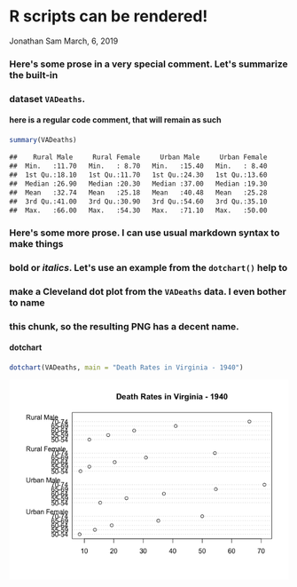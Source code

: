 R scripts can be rendered!
================
Jonathan Sam
March, 6, 2019

### Here's some prose in a very special comment. Let's summarize the built-in

### dataset `VADeaths`.

#### here is a regular code comment, that will remain as such

``` r
summary(VADeaths)
```

    ##    Rural Male     Rural Female     Urban Male     Urban Female  
    ##  Min.   :11.70   Min.   : 8.70   Min.   :15.40   Min.   : 8.40  
    ##  1st Qu.:18.10   1st Qu.:11.70   1st Qu.:24.30   1st Qu.:13.60  
    ##  Median :26.90   Median :20.30   Median :37.00   Median :19.30  
    ##  Mean   :32.74   Mean   :25.18   Mean   :40.48   Mean   :25.28  
    ##  3rd Qu.:41.00   3rd Qu.:30.90   3rd Qu.:54.60   3rd Qu.:35.10  
    ##  Max.   :66.00   Max.   :54.30   Max.   :71.10   Max.   :50.00

### Here's some more prose. I can use usual markdown syntax to make things

### **bold** or *italics*. Let's use an example from the `dotchart()` help to

### make a Cleveland dot plot from the `VADeaths` data. I even bother to name

### this chunk, so the resulting PNG has a decent name.

#### dotchart

``` r
dotchart(VADeaths, main = "Death Rates in Virginia - 1940")
```

![](Untitled_files/figure-markdown_github/unnamed-chunk-2-1.png)
